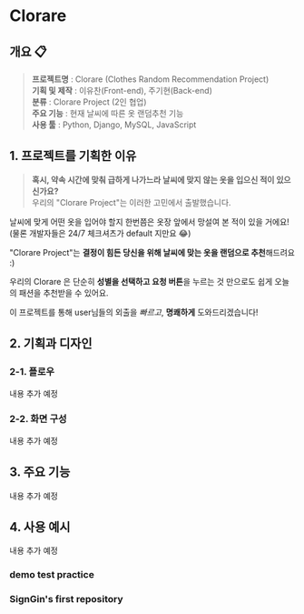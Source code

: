 # **Clorare**
## **개요** 📋
>**프로젝트명** : Clorare (Clothes Random Recommendation Project) <br>
**기획 및 제작** : 이유찬(Front-end), 주기현(Back-end)<br>
**분류** : Clorare Project (2인 협업) <br>
**주요 기능** : 현재 날씨에 따른 옷 랜덤추천 기능 <br>
**사용 툴** : Python, Django, MySQL, JavaScript 

## **1. 프로젝트를 기획한 이유**
>**혹시, 약속 시간에 맞춰 급하게 나가느라 날씨에 맞지 않는 옷을 입으신 적이 있으신가요?** <br>
우리의 "Clorare Project"는 이러한 고민에서 출발했습니다.

날씨에 맞게 어떤 옷을 입어야 할지 한번쯤은 옷장 앞에서 망설여 본 적이 있을 거에요! <br>
(물론 개발자들은 24/7 체크셔츠가 default 지만요 😂)

"Clorare Project"는 **결정이 힘든 당신을 위해 날씨에 맞는 옷을 랜덤으로 추천**해드려요 :)

우리의 Clorare 은 단순히 **성별을 선택하고 요청 버튼**을 누르는 것 만으로도 쉽게 오늘의 패션을 추천받을 수 있어요.

이 프로젝트를 통해 user님들의 외출을 *빠르고*, **명쾌하게** 도와드리겠습니다!

## **2. 기획과 디자인**
### **2-1. 플로우**
내용 추가 예정

### **2-2. 화면 구성**
내용 추가 예정

## **3. 주요 기능**
내용 추가 예정

## **4. 사용 예시**
내용 추가 예정

### demo test practice
### SignGin's first repository

<!-- # **Clorare**
## **개요** 📋
>**프로젝트명** : Clorare (Clothes Random Recommendation Project) <br>
**기획 및 제작** : 이유찬(Front-end), 주기현(Back-end)<br>
**분류** : Clorare Project (2인 협업) <br>
**주요 기능** : 현재 날씨에 따른 옷 랜덤추천 기능 <br>
**사용 툴** : Python, Django, MySQL, JavaScript 

## **1. 프로젝트를 기획한 이유**
>**날씨를 확인하기 힘들거나 매일 어떤 옷을 입어야 할 지 고민이 될 때!** <br>
고민없이 옷을 선택해 입을 수 있도록 옷을 랜덤으로 추천해주는 프로젝트를 만들어 보게 되었습니다.

누구나 한번쯤은! **날씨를 신경쓰지 못한채 옷을 고르고 후회**한 경험이나 
**어떤 옷을 입고 나갈지에 대한 고민**으로 약속된 시간에 늦어본 경험이 있을 것입니다.

위와 같은 경험을 해결할 수 있을만한 프로젝트를 기획해보고자 Clorare 프로젝트를 기획하게 되었습니다.

Clorare는 단순히 **성별을 선택**하고 **요청 버튼**을 누르는 것 만으로 **랜덤으로 옷을 추천**해드립니다.

## **2. 기획과 디자인**
### **2-1. 플로우**
내용 추가 예정

### **2-2. 화면 구성**
내용 추가 예정

## **3. 주요 기능**
내용 추가 예정

## **4. 사용 예시**
내용 추가 예정

### demo test practice
### SignGin's first repository -->
